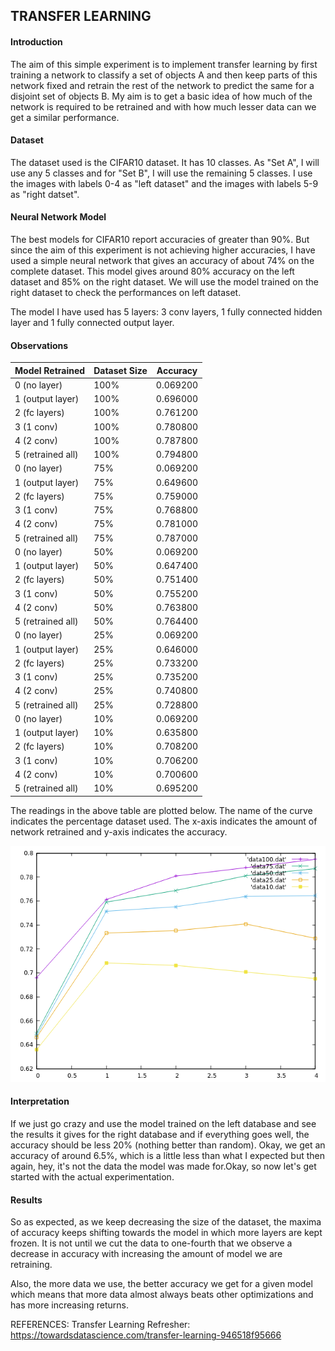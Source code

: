 ## TRANSFER LEARNING
#### Introduction
The aim of this simple experiment is to implement transfer learning by first training a network to classify a set of objects A and then keep parts of this network fixed and retrain the rest of the network to predict the same for a disjoint set of objects B. My aim is to get a basic idea of how much of the network is required to be retrained and with how much lesser data can we get a similar performance.

#### Dataset
The dataset used is the CIFAR10 dataset. It has 10 classes. As "Set A", I will
use any 5 classes and for "Set B", I will use the remaining 5 classes. I use the images with labels 0-4 as "left dataset" and the images with labels 5-9 as "right datset".

#### Neural Network Model
The best models for CIFAR10 report accuracies of greater than 90%. But since the aim of this experiment is not achieving higher accuracies, I have used a simple neural network that gives an accuracy of about 74% on the complete dataset. This model gives around 80% accuracy on the left dataset and 85% on the right dataset. We will use the model trained on the right dataset to check the performances on left dataset.

The model I have used has 5 layers: 3 conv layers, 1 fully connected hidden layer and 1 fully connected output layer.

#### Observations

Model Retrained | Dataset Size | Accuracy
--------------- | ------------ | -----------
0 (no layer) | 100% | 0.069200
1 (output layer) | 100% | 0.696000
2 (fc layers) | 100% | 0.761200
3 (1 conv) | 100% | 0.780800
4 (2 conv) | 100% | 0.787800
5 (retrained all) | 100% | 0.794800
0 (no layer) | 75% | 0.069200
1 (output layer) | 75% | 0.649600
2 (fc layers) | 75% | 0.759000
3 (1 conv) | 75% | 0.768800
4 (2 conv) | 75% | 0.781000
5 (retrained all) | 75% | 0.787000
0 (no layer) | 50% | 0.069200
1 (output layer) | 50% | 0.647400
2 (fc layers) | 50% | 0.751400
3 (1 conv) | 50% | 0.755200
4 (2 conv) | 50% | 0.763800
5 (retrained all) | 50% | 0.764400
0 (no layer) | 25% | 0.069200
1 (output layer) | 25% | 0.646000
2 (fc layers) | 25% | 0.733200
3 (1 conv) | 25% | 0.735200
4 (2 conv) | 25% | 0.740800
5 (retrained all) | 25% | 0.728800
0 (no layer) | 10% | 0.069200
1 (output layer) | 10% | 0.635800
2 (fc layers) | 10% | 0.708200
3 (1 conv) | 10% | 0.706200
4 (2 conv) | 10% | 0.700600
5 (retrained all) | 10% | 0.695200

The readings in the above table are plotted below. The name of the curve indicates the
percentage dataset used. The x-axis indicates the amount of network retrained and
y-axis indicates the accuracy.

![Experiment2 Results](results/result.png)
<!-- <img src="results/result.png" alt="Experiment2 Results" width="450"/> -->

#### Interpretation
If we just go crazy and use the model trained on the left database and see the results it gives for the right database and if everything goes well, the
accuracy should be less 20% (nothing better than random). Okay, we get an accuracy of around 6.5%, which is a little less than what I expected but then again, hey, it's not the data the model was made for.Okay, so now let's get started with the actual experimentation.

#### Results
So as expected, as we keep decreasing the size of the dataset, the maxima of
accuracy keeps shifting towards the model in which more layers are kept frozen. It is not until we cut the data to one-fourth that we observe a decrease in accuracy with increasing the amount of model we are retraining.

Also, the more data we use, the better accuracy we get for a given model which means that more data almost always beats other optimizations and has more increasing returns.

REFERENCES:
Transfer Learning Refresher: https://towardsdatascience.com/transfer-learning-946518f95666

<!-- plot 'one_hot.dat' with linespoints , 'binary_encoding.dat' with linespoints
plot 'data100.dat' with linespoints , 'data75.dat' with linespoints , 'data50.dat' with linespoints , 'data25.dat' with linespoints , 'data10.dat' with linespoints -->